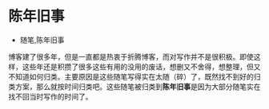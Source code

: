# 陈年旧事
- 随笔,陈年旧事

博客建了很多年，但是一直都是热衷于折腾博客，而对写作并不是很积极。即使这样，这些年还是积攒了很多这些有用的没用的废话，想删又不舍得，想整理，但又不知道如何归类。主要原因是这些随笔写得实在太随（碎）了，既然找不到好的归类方案，那么就按时间归类吧。这些随笔被归类到**陈年旧事**是因为大部分随笔实在找不回当时写作的时间了。
